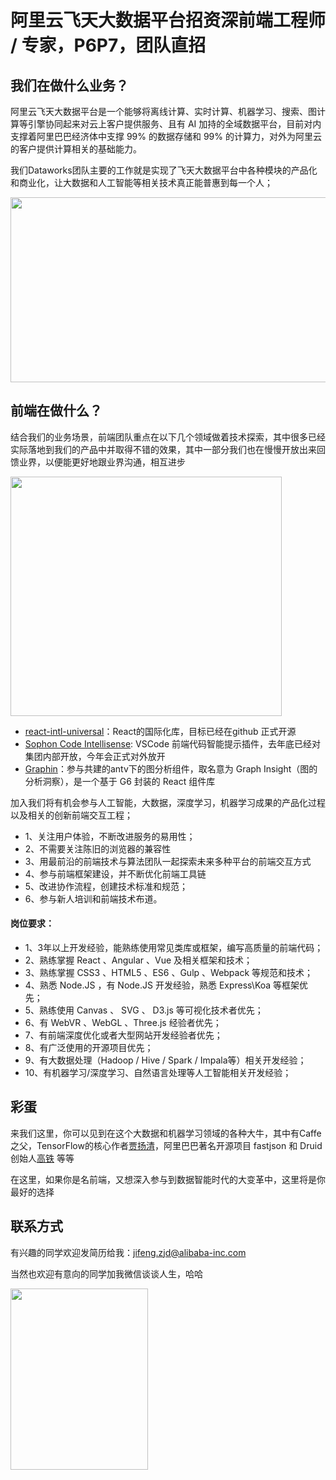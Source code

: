 # 阿里云飞天大数据平台招资深前端工程师 / 专家，P6P7，团队直招

## 我们在做什么业务？
阿里云飞天大数据平台是一个能够将离线计算、实时计算、机器学习、搜索、图计算等引擎协同起来对云上客户提供服务、且有 AI 加持的全域数据平台，目前对内支撑着阿里巴巴经济体中支撑 99% 的数据存储和 99% 的计算力，对外为阿里云的客户提供计算相关的基础能力。

我们Dataworks团队主要的工作就是实现了飞天大数据平台中各种模块的产品化和商业化，让大数据和人工智能等相关技术真正能普惠到每一个人；

<img src="https://img.alicdn.com/tfs/TB1s6o2u9f2gK0jSZFPXXXsopXa-3911-1553.png" align="center" height="296" width="746" margin="0 auto">


## 前端在做什么？
结合我们的业务场景，前端团队重点在以下几个领域做着技术探索，其中很多已经实际落地到我们的产品中并取得不错的效果，其中一部分我们也在慢慢开放出来回馈业界，以便能更好地跟业界沟通，相互进步

<img src="https://img.alicdn.com/tfs/TB1JaZ6uVT7gK0jSZFpXXaTkpXa-996-878.png" align="center" height="383" width="434" margin="0 auto" >


- [react-intl-universal](https://github.com/alibaba/react-intl-universal)：React的国际化库，目标已经在github 正式开源
- [Sophon Code Intellisense](https://marketplace.visualstudio.com/items?itemName=dataworks.dataworks-intellisense): VSCode 前端代码智能提示插件，去年底已经对集团内部开放，今年会正式对外放开
- [Graphin](https://github.com/antvis/Graphin)：参与共建的antv下的图分析组件，取名意为 Graph Insight（图的分析洞察），是一个基于 G6 封装的 React 组件库

加入我们将有机会参与人工智能，大数据，深度学习，机器学习成果的产品化过程以及相关的创新前端交互工程；

- 1、关注用户体验，不断改进服务的易用性；
- 2、不需要关注陈旧的浏览器的兼容性
- 3、用最前沿的前端技术与算法团队一起探索未来多种平台的前端交互方式
- 4、参与前端框架建设，并不断优化前端工具链
- 5、改进协作流程，创建技术标准和规范；
- 6、参与新人培训和前端技术布道。

#### 岗位要求：

- 1、3年以上开发经验，能熟练使用常见类库或框架，编写高质量的前端代码；
- 2、熟练掌握 React 、Angular 、Vue 及相关框架和技术；
- 3、熟练掌握 CSS3 、HTML5 、ES6 、Gulp 、Webpack 等规范和技术；
- 4、熟悉 Node.JS ，有 Node.JS 开发经验，熟悉 Express\Koa 等框架优先；
- 5、熟练使用 Canvas 、 SVG 、 D3.js 等可视化技术者优先；
- 6、有 WebVR 、WebGL 、Three.js 经验者优先；
- 7、有前端深度优化或者大型网站开发经验者优先；
- 8、有广泛使用的开源项目优先；
- 9、有大数据处理（Hadoop / Hive / Spark / Impala等）相关开发经验；
- 10、有机器学习/深度学习、自然语言处理等人工智能相关开发经验；


## 彩蛋
来我们这里，你可以见到在这个大数据和机器学习领域的各种大牛，其中有Caffe之父，TensorFlow的核心作者[贾扬清](https://www.zhihu.com/people/jiayangqing)，阿里巴巴著名开源项目 fastjson 和 Druid 创始人[高铁](https://github.com/wenshao) 等等

在这里，如果你是名前端，又想深入参与到数据智能时代的大变革中，这里将是你最好的选择

## 联系方式
有兴趣的同学欢迎发简历给我：jifeng.zjd@alibaba-inc.com

当然也欢迎有意向的同学加我微信谈谈人生，哈哈

<img src="https://img.alicdn.com/tfs/TB1DlQ8u.H1gK0jSZSyXXXtlpXa-959-1265.jpg" align="center" height="290" width="220" margin="0 auto" >

